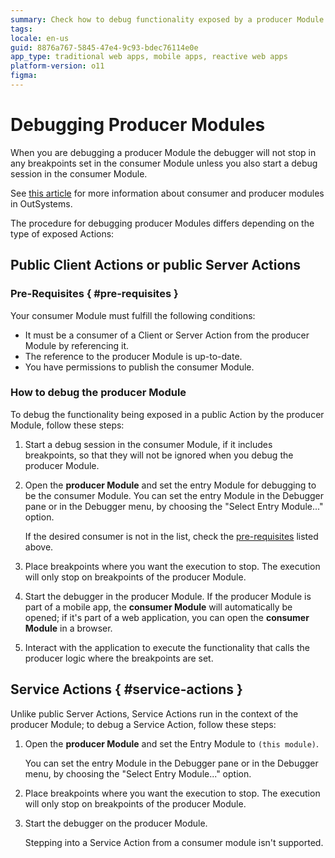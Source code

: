 ```yaml
---
summary: Check how to debug functionality exposed by a producer Module being consumed in a different module.
tags:
locale: en-us
guid: 8876a767-5845-47e4-9c93-bdec76114e0e
app_type: traditional web apps, mobile apps, reactive web apps
platform-version: o11
figma:
---
```


# Debugging Producer Modules


When you are debugging a producer Module the debugger will not stop in any breakpoints set in the consumer Module unless you also start a debug session in the consumer Module.

<div class="info" markdown="1">

See [this article](https://success.outsystems.com/Documentation/11/Developing_an_Application/Reuse_and_Refactor/Expose_and_reuse_functionality_between_modules) for more information about consumer and producer modules in OutSystems.

</div>

The procedure for debugging producer Modules differs depending on the type of exposed Actions: 

## Public Client Actions or public Server Actions

### Pre-Requisites { #pre-requisites }

Your consumer Module must fulfill the following conditions:

* It must be a consumer of a Client or Server Action from the producer Module by referencing it.
* The reference to the producer Module is up-to-date.
* You have permissions to publish the consumer Module.

### How to debug the producer Module

To debug the functionality being exposed in a public Action by the producer Module, follow these steps:

1. Start a debug session in the consumer Module, if it includes breakpoints, so that they will not be ignored when you debug the producer Module.
1. Open the **producer Module** and set the entry Module for debugging to be the consumer Module. You can set the entry Module in the Debugger pane or in the Debugger menu, by choosing the "Select Entry Module..." option.
    
    <div class="info" markdown="1">

    If the desired consumer is not in the list, check the [pre-requisites](<#pre-requisites>) listed above.
    
    </div>
    
1. Place breakpoints where you want the execution to stop. The execution will only stop on breakpoints of the producer Module.

1. Start the debugger in the producer Module. If the producer Module is part of a mobile app, the **consumer Module** will automatically be opened; if it's part of a web application, you can open the **consumer Module** in a browser.

1. Interact with the application to execute the functionality that calls the producer logic where the breakpoints are set.

## Service Actions { #service-actions }

Unlike public Server Actions, Service Actions run in the context of the producer Module; to debug a Service Action, follow these steps:

1. Open the **producer Module** and set the Entry Module to `(this module)`. 

    You can set the entry Module in the Debugger pane or in the Debugger menu, by choosing the "Select Entry Module..." option.

1. Place breakpoints where you want the execution to stop. The execution will only stop on breakpoints of the producer Module.

1. Start the debugger on the producer Module.

    <div class="info" markdown="1">
    
    Stepping into a Service Action from a consumer module isn't supported.

    </div>
